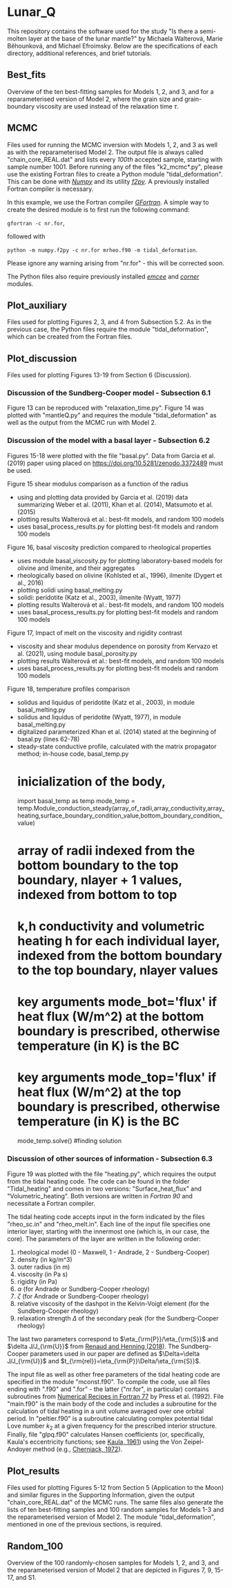 # Lunar_Q

This repository contains the software used for the study "Is there a semi-molten layer at the base of the lunar mantle?" by Michaela Walterová, Marie Běhounková, and Michael Efroimsky. Below are the specifications of each directory, additional references, and brief tutorials.

## Best_fits

Overview of the ten best-fitting samples for Models 1, 2, and 3, and for a reparameterised version of Model 2, where the grain size and grain-boundary viscosity are used instead of the relaxation time $\tau$.

## MCMC

Files used for running the MCMC inversion with Models 1, 2, and 3 as well as with the reparameterised Model 2. The output file is always called "chain_core_REAL.dat" and lists every *100th* accepted sample, starting with sample number 1001. Before running any of the files "k2_mcmc*.py", please use the existing Fortran files to create a Python module "tidal_deformation". This can be done with [*Numpy*](https://numpy.org/) and its utility [*f2py*](https://numpy.org/doc/stable/f2py/). A previously installed Fortran compiler is necessary.

In this example, we use the Fortran compiler [*GFortran*](https://gcc.gnu.org/wiki/GFortran). A simple way to create the desired module is to first run the following command:

`gfortran -c nr.for`,

followed with

`python -m numpy.f2py -c nr.for mrheo.f90 -m tidal_deformation`.

Please ignore any warning arising from "nr.for" - this will be corrected soon.

The Python files also require previously installed [*emcee*](https://emcee.readthedocs.io/en/stable/) and [*corner*](https://corner.readthedocs.io/en/latest/) modules.

## Plot_auxiliary

Files used for plotting Figures 2, 3, and 4 from Subsection 5.2. As in the previous case, the Python files require the module "tidal_deformation", which can be created from the Fortran files.

## Plot_discussion

Files used for plotting Figures 13-19 from Section 6 (Discussion).

### Discussion of the Sundberg-Cooper model - Subsection 6.1

Figure 13 can be reproduced with "relaxation_time.py". Figure 14 was plotted with "mantleQ.py" and requires the module "tidal_deformation" as well as the output from the MCMC run with Model 2.

### Discussion of the model with a basal layer - Subsection 6.2

Figures 15-18 were plotted with the file "basal.py". Data from Garcia et al. (2019) paper using placed on https://doi.org/10.5281/zenodo.3372489 must be used.

Figure 15 shear modulus comparison as a function of the radius
- using and plotting data provided by Garcia et al. (2019) data summarizing Weber et al. (2011), Khan et al. (2014), Matsumoto et al.  (2015)
- plotting results Walterová et al.: best-fit models, and random 100 models
- uses basal_process_results.py for plotting best-fit models and random 100 models

Figure 16, basal viscosity prediction compared to rheological properties
- uses module basal_viscosity.py for plotting laboratory-based models for olivine and ilmenite, and their aggregates
- rheologically based on olivine (Kohlsted et al., 1996), ilmenite (Dygert et al., 2016)
- plotting solidi using basal_melting.py
- solidi: peridotite (Katz et al., 2003), ilmenite (Wyatt, 1977)
- plotting results Walterová et al.: best-fit models, and random 100 models
- uses basal_process_results.py for plotting best-fit models and random 100 models

Figure 17, Impact of melt on the viscosity and rigidity contrast
- viscosity and shear modulus dependence on porosity from Kervazo et al. (2021), using module basal_porosity.py
- plotting results Walterová et al.: best-fit models, and random 100 models
- uses basal_process_results.py for plotting best-fit models and random 100 models

Figure 18, temperature profiles comparison
- solidus and liquidus of peridotite (Katz et al., 2003), in module basal_melting.py
- solidus and liquidus of peridotite (Wyatt, 1977), in module basal_melting.py
- digitalized parameterized Khan et al. (2014) stated at the beginning of basal.py (lines 62-78)
- steady-state conductive profile, calculated with the matrix propagator method; in-house code, basal_temp.py
    # inicialization of the body, 
    import basal_temp as temp
    mode_temp = temp.Module_conduction_steady(array_of_radii,array_conductivity,array_heating,surface_boundary_condition_value,bottom_boundary_condition_value)
    # array of radii indexed from the bottom boundary to the top boundary, nlayer + 1 values, indexed from bottom to top
    # k,h conductivity and volumetric heating h for each individual layer, indexed from the bottom boundary to the top boundary, nlayer values    
    # key arguments mode_bot='flux' if heat flux (W/m^2) at the bottom boundary is prescribed, otherwise temperature (in K) is the BC
    # key arguments mode_top='flux' if heat flux (W/m^2) at the top boundary is prescribed, otherwise temperature (in K) is the BC
    mode_temp.solve() #finding solution



### Discussion of other sources of information - Subsection 6.3

Figure 19 was plotted with the file "heating.py", which requires the output from the tidal heating code. The code can be found in the folder "Tidal_heating" and comes in two versions: "Surface_heat_flux" and "Volumetric_heating". Both versions are written in *Fortran 90* and necessitate a Fortran compiler.

The tidal heating code accepts input in the form indicated by the files "rheo_sc.in" and "rheo_melt.in". Each line of the input file specifies one interior layer, starting with the innermost one (which is, in our case, the core). The parameters of the layer are written in the following order:

1. rheological model (0 - Maxwell, 1 - Andrade, 2 - Sundberg-Cooper)
2. density (in kg/m^3)
3. outer radius (in m)
4. viscosity (in Pa s)
5. rigidity (in Pa)
6. $\alpha$ (for Andrade or Sundberg-Cooper rheology)
7. $\zeta$ (for Andrade or Sundberg-Cooper rheology)
8. relative viscosity of the dashpot in the Kelvin-Voigt element (for the Sundberg-Cooper rheology)
9. relaxation strength $\Delta$ of the secondary peak (for the Sundberg-Cooper rheology)

The last two parameters correspond to $\eta_{\rm{P}}/\eta_{\rm{S}}$ and $\delta J/J_{\rm{U}}$ from [Renaud and Henning (2018)](https://iopscience.iop.org/article/10.3847/1538-4357/aab784). The Sundberg-Cooper parameters used in our paper are defined as $\Delta=\delta J/J_{\rm{U}}$ and $t_{\rm{rel}}=\eta_{\rm{P}}\Delta/\eta_{\rm{S}}$.

The input file as well as other free parameters of the tidal heating code are specified in the module "mconst.f90". To compile the code, use all files ending with ".f90" and ".for" - the latter ("nr.for", in particular) contains subroutines from [Numerical Recipes in Fortran 77](http://numerical.recipes) by Press et al. (1992). File "main.f90" is the main body of the code and includes a subroutine for the calculation of tidal heating in a unit volume averaged over one orbital period. In "peltier.f90" is a subroutine calculating complex potential tidal Love number $k_2$ at a given frequency for the prescribed interior structure. Finally, file "glpq.f90" calculates Hansen coefficients (or, specifically, Kaula's eccentricity functions; see [Kaula, 1961](https://academic.oup.com/gji/article/5/2/104/669948)) using the Von Zeipel-Andoyer method (e.g., [Cherniack, 1972](https://ui.adsabs.harvard.edu/abs/1972SAOSR.346.....C/abstract)).

## Plot_results

Files used for plotting Figures 5-12 from Section 5 (Application to the Moon) and similar figures in the Supporting Information, given the output "chain_core_REAL.dat" of the MCMC runs. The same files also generate the lists of ten best-fitting samples and 100 random samples for Models 1-3 and the reparameterised version of Model 2. The module "tidal_deformation", mentioned in one of the previous sections, is required.

## Random_100

Overview of the 100 randomly-chosen samples for Models 1, 2, and 3, and the reparameterised version of Model 2 that are depicted in Figures 7, 9, 15-17, and S1.
